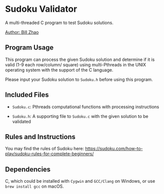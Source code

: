 # Sudoku Validator

A multi-threaded C program to test Sudoku solutions.

[Author: Bill Zhao](www.iambillzhao.com)

## Program Usage

This program can process the given Sudoku solution
and determine if it is valid (1-9 each row/column/
square) using multi-Pthreads in the UNIX operating system
with the support of the C language.

Please input your Sudoku solution to `Sudoku.h` before
using this program.

## Included Files

- `Sudoku.c`: Pthreads computational functions with processing instructions

- `Sudoku.h`: A supporting file to `Sudoku.c` with the given solution to be
validated

## Rules and Instructions

You may find the rules of Sudoku here:
https://sudoku.com/how-to-play/sudoku-rules-for-complete-beginners/

## Dependencies

C, which could be installed with `Cygwin` and `GCC/Clang` on Windows, 
or use `brew install gcc` on macOS.